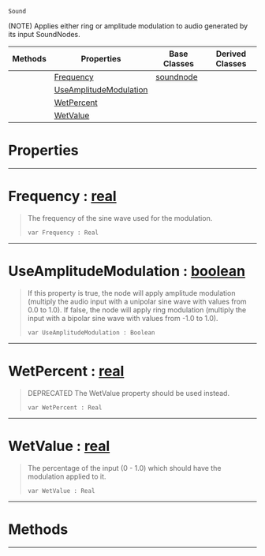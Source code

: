  `Sound`

(NOTE) Applies either ring or amplitude modulation to audio generated by its input SoundNodes.

|Methods|Properties|Base Classes|Derived Classes|
|---|---|---|---|
| |[ Frequency](https://github.com/ZilchEngine/ZilchDocs/blob/master/code_reference/class_reference/modulationnode.md#frequency-zilch-engine-do)|[soundnode](https://github.com/ZilchEngine/ZilchDocs/blob/master/code_reference/class_reference/soundnode.md)| |
| |[ UseAmplitudeModulation](https://github.com/ZilchEngine/ZilchDocs/blob/master/code_reference/class_reference/modulationnode.md#useamplitudemodulation-z)| | |
| |[ WetPercent](https://github.com/ZilchEngine/ZilchDocs/blob/master/code_reference/class_reference/modulationnode.md#wetpercent-zilch-engine-d)| | |
| |[ WetValue](https://github.com/ZilchEngine/ZilchDocs/blob/master/code_reference/class_reference/modulationnode.md#wetvalue-zilch-engine-doc)| | |


 #  Properties


---  
 #  Frequency : [real](https://github.com/ZilchEngine/ZilchDocs/blob/master/code_reference/nada_base_types/real.md)

> The frequency of the sine wave used for the modulation.
> ``` lang=cpp, name=Nada
> var Frequency : Real


---  
 #  UseAmplitudeModulation : [boolean](https://github.com/ZilchEngine/ZilchDocs/blob/master/code_reference/nada_base_types/boolean.md)

> If this property is true, the node will apply amplitude modulation (multiply the audio input with a unipolar sine wave with values from 0.0 to 1.0). If false, the node will apply ring modulation (multiply the input with a bipolar sine wave with values from -1.0 to 1.0).
> ``` lang=cpp, name=Nada
> var UseAmplitudeModulation : Boolean


---  
 #  WetPercent : [real](https://github.com/ZilchEngine/ZilchDocs/blob/master/code_reference/nada_base_types/real.md)

> DEPRECATED The WetValue property should be used instead.
> ``` lang=cpp, name=Nada
> var WetPercent : Real


---  
 #  WetValue : [real](https://github.com/ZilchEngine/ZilchDocs/blob/master/code_reference/nada_base_types/real.md)

> The percentage of the input (0 - 1.0) which should have the modulation applied to it.
> ``` lang=cpp, name=Nada
> var WetValue : Real


---  
 #  Methods


---  
 

 